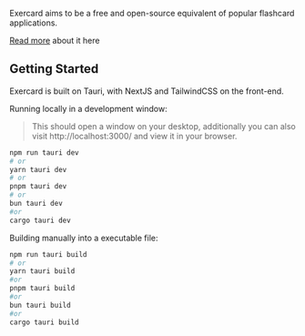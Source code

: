 Exercard aims to be a free and open-source equivalent of popular flashcard applications.

[Read more](https://app.milanote.com/publish-preview/1ThT4u10M1lr1V) about it here

## Getting Started

Exercard is built on Tauri, with NextJS and TailwindCSS on the front-end.

Running locally in a development window:

>This should open a window on your desktop, additionally you can also visit http://localhost:3000/ and view it in your browser.

```bash
npm run tauri dev
# or
yarn tauri dev
# or
pnpm tauri dev
# or
bun tauri dev
#or
cargo tauri dev
```



Building manually into a executable file:

```bash
npm run tauri build
# or
yarn tauri build
#or 
pnpm tauri build
#or 
bun tauri build
#or
cargo tauri build
